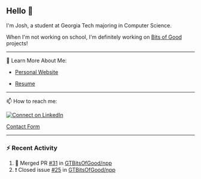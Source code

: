 ## Hello 👋

I'm Josh, a student at Georgia Tech majoring in Computer Science.

When I'm not working on school, I'm definitely working on [Bits of Good](https://bitsofgood.org) projects!

---

📖 Learn More About Me:

* [Personal Website](https://mcfarl.in)

* [Resume](https://www.dropbox.com/s/xak4fdv0h2ghhhy/JoshuaMcFarlin_Resume.pdf?dl=0)

---

📫 How to reach me:

[![Connect on LinkedIn](https://img.shields.io/badge/--linkedin?label=LinkedIn&logo=LinkedIn&style=social)](https://www.linkedin.com/in/joshmcfarlin)

[Contact Form](https://mcfarl.in/contact)

---

### :zap: Recent Activity

<!--START_SECTION:activity-->
1. 🎉 Merged PR [#31](https://github.com/GTBitsOfGood/npp/pull/31) in [GTBitsOfGood/npp](https://github.com/GTBitsOfGood/npp)
2. ❗️ Closed issue [#25](https://github.com/GTBitsOfGood/npp/issues/25) in [GTBitsOfGood/npp](https://github.com/GTBitsOfGood/npp)
<!--END_SECTION:activity-->
